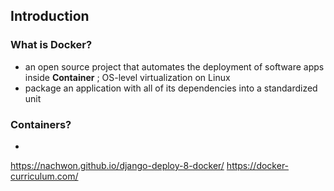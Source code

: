 ## Introduction
### What is Docker?
* an open source project that automates the deployment of software apps inside **Container** ; OS-level virtualization on Linux
* package an application with all of its dependencies into a standardized unit 

### Containers?
*

https://nachwon.github.io/django-deploy-8-docker/
https://docker-curriculum.com/ 
